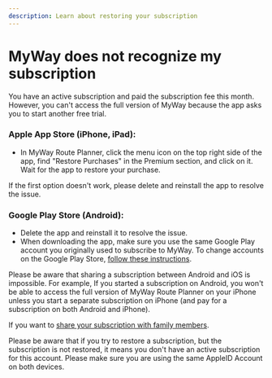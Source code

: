 ```yaml
---
description: Learn about restoring your subscription
---
```


# MyWay does not recognize my subscription

You have an active subscription and paid the subscription fee this month. However, you can't access the full version of MyWay because the app asks you to start another free trial.

### **Apple App Store (iPhone, iPad):** <a href="#ios-iphone-or-ipad" id="ios-iphone-or-ipad"></a>

* In MyWay Route Planner, click the menu icon on the top right side of the app, find "Restore Purchases" in the Premium section, and click on it. Wait for the app to restore your purchase.

If the first option doesn't work, please delete and reinstall the app to resolve the issue.

### **Google Play Store (Android):**

* Delete the app and reinstall it to resolve the issue.
* When downloading the app, make sure you use the same Google Play account you originally used to subscribe to MyWay. To change accounts on the Google Play Store, [follow these instructions](https://support.google.com/googleplay/answer/2521798?hl=en).

Please be aware that sharing a subscription between Android and iOS is impossible. For example, If you started a subscription on Android, you won't be able to access the full version of MyWay Route Planner on your iPhone unless you start a separate subscription on iPhone (and pay for a subscription on both Android and iPhone).

If you want to [share your subscription with family members](does-app-support-family-sharing-on-ios.md).

Please be aware that if you try to restore a subscription, but the subscription is not restored, it means you don't have an active subscription for this account. Please make sure you are using the same AppleID Account on both devices.
